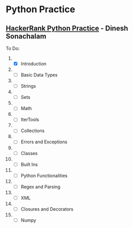 # Python Practice

## [HackerRank Python Practice](https://www.hackerrank.com/domains/python/py-introduction) - Dinesh Sonachalam

To Do:
1. - [x]  Introduction
2. - [ ]  Basic Data Types
3. - [ ]  Strings
4. - [ ]  Sets
5. - [ ]  Math
6. - [ ]  IterTools
7. - [ ]  Collections
8. - [ ]  Errors and Exceptions
9. - [ ]  Classes
10. - [ ]  Built Ins
11. - [ ]  Python Functionalities
12. - [ ]  Regex and Parsing
13. - [ ]  XML
14. - [ ]  Closures and Decorators
15. - [ ]  Numpy
